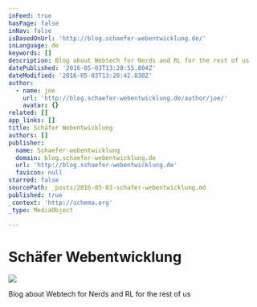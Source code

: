 ```yaml
---
inFeed: true
hasPage: false
inNav: false
isBasedOnUrl: 'http://blog.schaefer-webentwicklung.de/'
inLanguage: de
keywords: []
description: Blog about Webtech for Nerds and RL for the rest of us
datePublished: '2016-05-03T13:20:55.804Z'
dateModified: '2016-05-03T13:20:42.830Z'
author:
  - name: joe
    url: 'http://blog.schaefer-webentwicklung.de/author/joe/'
    avatar: {}
related: []
app_links: []
title: Schäfer Webentwicklung
authors: []
publisher:
  name: Schaefer-webentwicklung
  domain: blog.schaefer-webentwicklung.de
  url: 'http://blog.schaefer-webentwicklung.de'
  favicon: null
starred: false
sourcePath: _posts/2016-05-03-schafer-webentwicklung.md
published: true
_context: 'http://schema.org'
_type: MediaObject

---
```

# Schäfer Webentwicklung
![](https://the-grid-user-content.s3-us-west-2.amazonaws.com/12a04996-a136-4cce-afdb-26f2fad90c67.png)

Blog about Webtech for Nerds and RL for the rest of us
